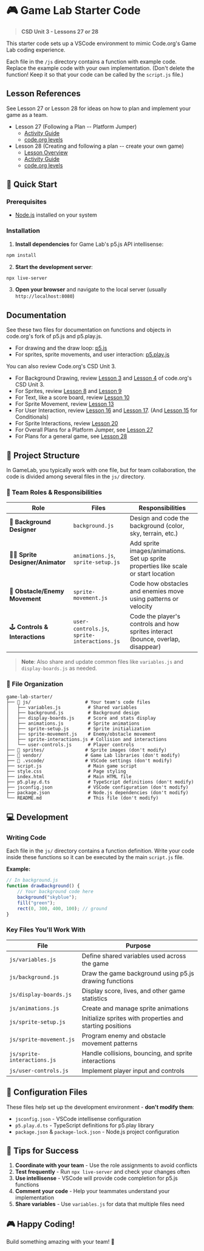 # 🎮 Game Lab Starter Code

> **CSD Unit 3 - Lessons 27 or 28**

This starter code sets up a VSCode environment to mimic Code.org's Game Lab coding experience.

Each file in the `/js` directory contains a function with example code. Replace the example code with your own implementation. (Don't delete the function! Keep it so that your code can be called by the `script.js` file.)

## Lesson References

See Lesson 27 or Lesson 28 for ideas on how to plan and implement your game as a team.

* Lesson 27 (Following a Plan -- Platform Jumper)
  * [Activity Guide](https://docs.google.com/document/d/1FqTjwpAuFrVidZ_j6aGw895FivFCRO2CZSvhHqWuEik/view?tab=t.0)
  * [code.org levels](https://studio.code.org/courses/csd-2024/units/3/lessons/27/levels/1)
* Lesson 28 (Creating and following a plan -- create your own game)
  * [Lesson Overview](https://studio.code.org/courses/csd-2024/units/3/lessons/28/student)
  * [Activity Guide](https://docs.google.com/document/d/14oPvmdvm_BfOn5KBSov6jyhoEMRHygdNNIXl-fe4g-Q/view?tab=t.0)
  * [code.org levels](https://studio.code.org/courses/csd-2024/units/3/lessons/28/levels/1)


## 🚀 Quick Start

### Prerequisites
- [Node.js](https://nodejs.org/) installed on your system

### Installation

1. **Install dependencies** for Game Lab's p5.js API intellisense:
```bash
npm install
```

2. **Start the development server**:
```bash
npx live-server
```

3. **Open your browser** and navigate to the local server (usually `http://localhost:8080`)

## Documentation

See these two files for documentation on functions and objects in code.org's fork of p5.js and p5.play.js.

* For drawing and the draw loop: [p5.js](https://github.com/rmccrear/codex-lv2-may-2025/blob/main/resources/skill-guides/game-lab-docs/P5_DOCS.md)
* For sprites, sprite movements, and user interaction: [p5.play.js](https://github.com/rmccrear/codex-lv2-may-2025/blob/main/resources/skill-guides/game-lab-docs/P5_PLAY_DOCS.md)

You can also review Code.org's CSD Unit 3.

* For Background Drawing, review [Lesson 3](https://studio.code.org/courses/csd-2024/units/3/lessons/3/student) and [Lesson 4](https://studio.code.org/courses/csd-2024/units/3/lessons/4/student) of code.org's CSD Unit 3.
* For Sprites, review [Lesson 8](https://studio.code.org/courses/csd-2024/units/3/lessons/8/student) and [Lesson 9](https://studio.code.org/courses/csd-2024/units/3/lessons/9/student)
* For Text, like a score board, review [Lesson 10](https://studio.code.org/courses/csd-2024/units/3/lessons/10/student)
* For Sprite Movement, review [Lesson 13](https://studio.code.org/courses/csd-2024/units/3/lessons/13/student)
* For User Interaction, review [Lesson 16](https://studio.code.org/courses/csd-2024/units/3/lessons/16/student) and [Lesson 17](https://studio.code.org/courses/csd-2024/units/3/lessons/17/student). (And [Lesson 15](https://studio.code.org/courses/csd-2024/units/3/lessons/15/student) for Conditionals)
* For Sprite Interactions, review [Lesson 20](https://studio.code.org/courses/csd-2024/units/3/lessons/20/student)
* For Overall Plans for a Platform Jumper, see [Lesson 27](https://studio.code.org/courses/csd-2024/units/3/lessons/27/student)
* For Plans for a general game, see [Lesson 28](https://studio.code.org/courses/csd-2024/units/3/lessons/28/student)

## 📁 Project Structure

In GameLab, you typically work with one file, but for team collaboration, the code is divided among several files in the `js/` directory.

### 🎯 Team Roles & Responsibilities

| **Role** | **Files** | **Responsibilities** |
|----------|-----------|---------------------|
| 🎨 **Background Designer** | `background.js` | Design and code the background (color, sky, terrain, etc.) |
| 🧑‍🎨 **Sprite Designer/Animator** | `animations.js`, `sprite-setup.js` | Add sprite images/animations. Set up sprite properties like scale or start location |
| 👾 **Obstacle/Enemy Movement** | `sprite-movement.js` | Code how obstacles and enemies move using patterns or velocity |
| 🕹️ **Controls & Interactions** | `user-controls.js`, `sprite-interactions.js` | Code the player's controls and how sprites interact (bounce, overlap, disappear) |

> **Note**: Also share and update common files like `variables.js` and `display-boards.js` as needed.

### 📂 File Organization

```
game-lab-starter/
├── 📁 js/                    # Your team's code files
│   ├── variables.js          # Shared variables
│   ├── background.js         # Background design
│   ├── display-boards.js     # Score and stats display
│   ├── animations.js         # Sprite animations
│   ├── sprite-setup.js       # Sprite initialization
│   ├── sprite-movement.js    # Enemy/obstacle movement
│   ├── sprite-interactions.js # Collision and interactions
│   └── user-controls.js      # Player controls
├── 📁 sprites/               # Sprite images (don't modify)
├── 📁 vendor/                # Game Lab libraries (don't modify)
├── 📁 .vscode/               # VSCode settings (don't modify)
├── script.js                 # Main game script
├── style.css                 # Page styling
├── index.html                # Main HTML file
├── p5.play.d.ts              # TypeScript definitions (don't modify)
├── jsconfig.json             # VSCode configuration (don't modify)
├── package.json              # Node.js dependencies (don't modify)
└── README.md                 # This file (don't modify)
```

## 💻 Development

### Writing Code

Each file in the `js/` directory contains a function definition. Write your code inside these functions so it can be executed by the main `script.js` file.

**Example:**
```javascript
// In background.js
function drawBackground() {
    // Your background code here
    background("skyblue");
    fill("green");
    rect(0, 300, 400, 100); // ground
}
```

### Key Files You'll Work With

| **File** | **Purpose** |
|----------|-------------|
| `js/variables.js` | Define shared variables used across the game |
| `js/background.js` | Draw the game background using p5.js drawing functions |
| `js/display-boards.js` | Display score, lives, and other game statistics |
| `js/animations.js` | Create and manage sprite animations |
| `js/sprite-setup.js` | Initialize sprites with properties and starting positions |
| `js/sprite-movement.js` | Program enemy and obstacle movement patterns |
| `js/sprite-interactions.js` | Handle collisions, bouncing, and sprite interactions |
| `js/user-controls.js` | Implement player input and controls |

## 🔧 Configuration Files

These files help set up the development environment - **don't modify them**:

- `jsconfig.json` - VSCode intellisense configuration
- `p5.play.d.ts` - TypeScript definitions for p5.play library
- `package.json` & `package-lock.json` - Node.js project configuration

## 🎯 Tips for Success

1. **Coordinate with your team** - Use the role assignments to avoid conflicts
2. **Test frequently** - Run `npx live-server` and check your changes often
3. **Use intellisense** - VSCode will provide code completion for p5.js functions
4. **Comment your code** - Help your teammates understand your implementation
5. **Share variables** - Use `variables.js` for data that multiple files need

## 🎮 Happy Coding!

Build something amazing with your team! 🚀
